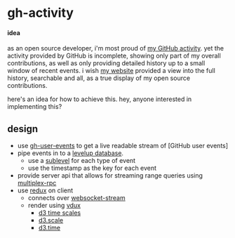 # gh-activity

#### **idea**

as an open source developer, i'm most proud of [my GitHub activity](https://github.com/ahdinosaur). yet the activity provided by GitHub is incomplete, showing only part of my overall contributions, as well as only providing detailed history up to a small window of recent events. i wish [my website](http://dinosaur.is) provided a view into the full history, searchable and all, as a true display of my open source contributions.

here's an idea for how to achieve this. hey, anyone interested in implementing this?

## design

- use [gh-user-events](https://github.com/shinnn/gh-user-events) to get a live readable stream of [GitHub user events]
- pipe events in to a [levelup database](https://github.com/level/levelup).
  - use a [sublevel](https://www.npmjs.com/package/level-sublevel) for each type of event
  - use the timestamp as the key for each event
- provide server api that allows for streaming range queries using [multiplex-rpc](https://www.npmjs.com/package/multiplex-rpc)
- use [redux](http://redux.js.org) on client
  - connects over [websocket-stream](https://www.npmjs.com/package/websocket-stream)
  - render using [vdux](https://github.com/ashaffer/vdux)
    - [d3 time scales](https://github.com/mbostock/d3/wiki/Time-Scales)
    - [d3.scale](https://github.com/d3/d3-scale)
    - [d3.time](https://github.com/d3/d3-time)
